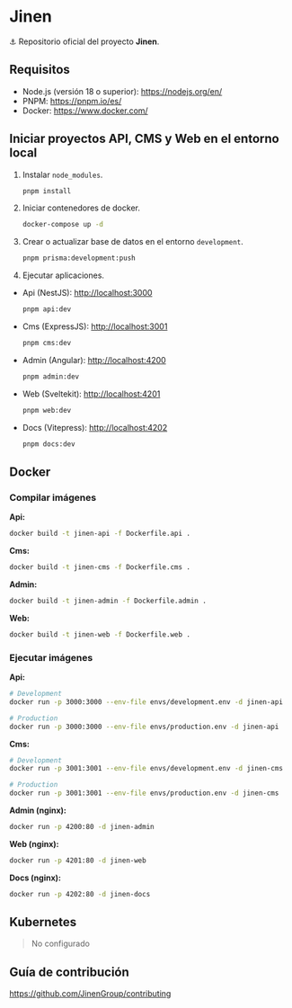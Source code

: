 # Jinen

⚓ Repositorio oficial del proyecto **Jinen**.

## Requisitos

- Node.js (versión 18 o superior): <https://nodejs.org/en/>
- PNPM: <https://pnpm.io/es/>
- Docker: <https://www.docker.com/>

## Iniciar proyectos API, CMS y Web en el entorno local

1. Instalar `node_modules`.

   ```sh
   pnpm install
   ```

2. Iniciar contenedores de docker.

   ```sh
   docker-compose up -d
   ```

3. Crear o actualizar base de datos en el entorno `development`.

   ```sh
   pnpm prisma:development:push
   ```

4. Ejecutar aplicaciones.

- Api (NestJS): [http://localhost:3000](http://localhost:3000)

  ```sh
  pnpm api:dev
  ```

- Cms (ExpressJS): [http://localhost:3001](http://localhost:3001)

  ```sh
  pnpm cms:dev
  ```

- Admin (Angular): [http://localhost:4200](http://localhost:4200)

  ```sh
  pnpm admin:dev
  ```

- Web (Sveltekit): [http://localhost:4201](http://localhost:4201)

  ```sh
  pnpm web:dev
  ```

- Docs (Vitepress): [http://localhost:4202](http://localhost:4202)

  ```sh
  pnpm docs:dev
  ```

## Docker

### Compilar imágenes

**Api:**

```sh
docker build -t jinen-api -f Dockerfile.api .
```

**Cms:**

```sh
docker build -t jinen-cms -f Dockerfile.cms .
```

**Admin:**

```sh
docker build -t jinen-admin -f Dockerfile.admin .
```

**Web:**

```sh
docker build -t jinen-web -f Dockerfile.web .
```

### Ejecutar imágenes

**Api:**

```sh
# Development
docker run -p 3000:3000 --env-file envs/development.env -d jinen-api

# Production
docker run -p 3000:3000 --env-file envs/production.env -d jinen-api
```

**Cms:**

```sh
# Development
docker run -p 3001:3001 --env-file envs/development.env -d jinen-cms

# Production
docker run -p 3001:3001 --env-file envs/production.env -d jinen-cms
```

**Admin (nginx):**

```sh
docker run -p 4200:80 -d jinen-admin
```

**Web (nginx):**

```sh
docker run -p 4201:80 -d jinen-web
```

**Docs (nginx):**

```sh
docker run -p 4202:80 -d jinen-docs
```

## Kubernetes

> No configurado

## Guía de contribución

<https://github.com/JinenGroup/contributing>
